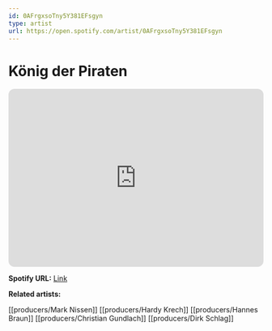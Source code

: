 ```yaml
---
id: 0AFrgxsoTny5Y381EFsgyn
type: artist
url: https://open.spotify.com/artist/0AFrgxsoTny5Y381EFsgyn
---
```

# König der Piraten

<iframe style="border-radius:12px" src="https://open.spotify.com/embed/artist/0AFrgxsoTny5Y381EFsgyn" width="100%" height="352" frameBorder="0" allowfullscreen="" allow="autoplay; clipboard-write; encrypted-media; fullscreen; picture-in-picture" loading="lazy"></iframe>

**Spotify URL:** [Link](https://open.spotify.com/artist/0AFrgxsoTny5Y381EFsgyn)

**Related artists:**

[[producers/Mark Nissen]]
[[producers/Hardy Krech]]
[[producers/Hannes Braun]]
[[producers/Christian Gundlach]]
[[producers/Dirk Schlag]]
